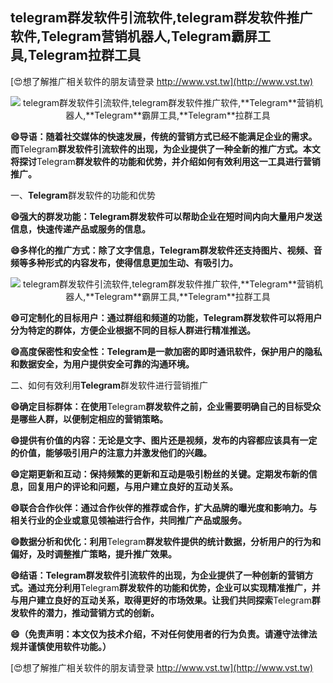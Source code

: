 ## **telegram群发软件引流软件,telegram群发软件推广软件,**Telegram**营销机器人,**Telegram**霸屏工具,**Telegram**拉群工具**

[😍想了解推广相关软件的朋友请登录 http://www.vst.tw](http://www.vst.tw)

 <center><img src="https://vst.tw/MP4/tuiguang/png/5.png" alt="telegram群发软件引流软件,telegram群发软件推广软件,**Telegram**营销机器人,**Telegram**霸屏工具,**Telegram**拉群工具"></center>

**😄导语：随着社交媒体的快速发展，传统的营销方式已经不能满足企业的需求。而**Telegram**群发软件引流软件的出现，为企业提供了一种全新的推广方式。本文将探讨**Telegram**群发软件的功能和优势，并介绍如何有效利用这一工具进行营销推广。**

一、**Telegram**群发软件的功能和优势

**😄强大的群发功能：**Telegram**群发软件可以帮助企业在短时间内向大量用户发送信息，快速传递产品或服务的信息。**

**😄多样化的推广方式：除了文字信息，**Telegram**群发软件还支持图片、视频、音频等多种形式的内容发布，使得信息更加生动、有吸引力。**

 <center><img src="https://vst.tw/MP4/tuiguang/png/6.png" alt="telegram群发软件引流软件,telegram群发软件推广软件,**Telegram**营销机器人,**Telegram**霸屏工具,**Telegram**拉群工具"></center>

**😄可定制化的目标用户：通过群组和频道的功能，**Telegram**群发软件可以将用户分为特定的群体，方便企业根据不同的目标人群进行精准推送。**

**😄高度保密性和安全性：**Telegram**是一款加密的即时通讯软件，保护用户的隐私和数据安全，为用户提供安全可靠的沟通环境。**

二、如何有效利用**Telegram**群发软件进行营销推广

**😄确定目标群体：在使用**Telegram**群发软件之前，企业需要明确自己的目标受众是哪些人群，以便制定相应的营销策略。**

**😄提供有价值的内容：无论是文字、图片还是视频，发布的内容都应该具有一定的价值，能够吸引用户的注意力并激发他们的兴趣。**

**😄定期更新和互动：保持频繁的更新和互动是吸引粉丝的关键。定期发布新的信息，回复用户的评论和问题，与用户建立良好的互动关系。**

**😄联合合作伙伴：通过合作伙伴的推荐或合作，扩大品牌的曝光度和影响力。与相关行业的企业或意见领袖进行合作，共同推广产品或服务。**

**😄数据分析和优化：利用**Telegram**群发软件提供的统计数据，分析用户的行为和偏好，及时调整推广策略，提升推广效果。**

**😄结语：**Telegram**群发软件引流软件的出现，为企业提供了一种创新的营销方式。通过充分利用**Telegram**群发软件的功能和优势，企业可以实现精准推广，并与用户建立良好的互动关系，取得更好的市场效果。让我们共同探索**Telegram**群发软件的潜力，推动营销方式的创新。**

**😄（免责声明：本文仅为技术介绍，不对任何使用者的行为负责。请遵守法律法规并谨慎使用软件功能。）**

[😍想了解推广相关软件的朋友请登录 http://www.vst.tw](http://www.vst.tw)



